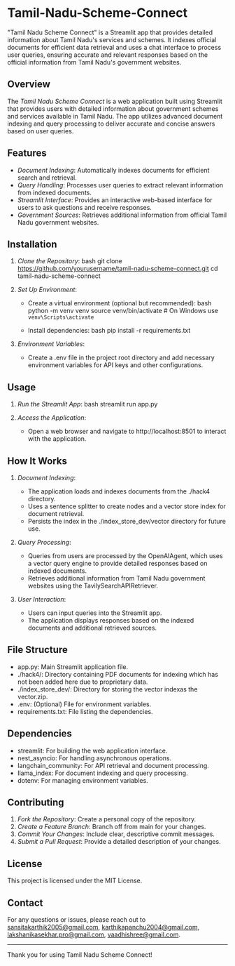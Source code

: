 # Tamil-Nadu-Scheme-Connect
"Tamil Nadu Scheme Connect" is a Streamlit app that provides detailed information about Tamil Nadu's services and schemes. It indexes official documents for efficient data retrieval and uses a chat interface to process user queries, ensuring accurate and relevant responses based on the official information from Tamil Nadu's government websites.

## Overview

The *Tamil Nadu Scheme Connect* is a web application built using Streamlit that provides users with detailed information about government schemes and services available in Tamil Nadu. The app utilizes advanced document indexing and query processing to deliver accurate and concise answers based on user queries.

## Features

- *Document Indexing*: Automatically indexes documents for efficient search and retrieval.
- *Query Handling*: Processes user queries to extract relevant information from indexed documents.
- *Streamlit Interface*: Provides an interactive web-based interface for users to ask questions and receive responses.
- *Government Sources*: Retrieves additional information from official Tamil Nadu government websites.

## Installation

1. *Clone the Repository*:
    bash
    git clone https://github.com/yourusername/tamil-nadu-scheme-connect.git
    cd tamil-nadu-scheme-connect
    

2. *Set Up Environment*:
    - Create a virtual environment (optional but recommended):
      bash
      python -m venv venv
      source venv/bin/activate  # On Windows use `venv\Scripts\activate`
      
    - Install dependencies:
      bash
      pip install -r requirements.txt
      

3. *Environment Variables*:
    - Create a .env file in the project root directory and add necessary environment variables for API keys and other configurations.

## Usage

1. *Run the Streamlit App*:
    bash
    streamlit run app.py
    

2. *Access the Application*:
    - Open a web browser and navigate to http://localhost:8501 to interact with the application.

## How It Works

1. *Document Indexing*:
    - The application loads and indexes documents from the ./hack4 directory.
    - Uses a sentence splitter to create nodes and a vector store index for document retrieval.
    - Persists the index in the ./index_store_dev/vector directory for future use.

2. *Query Processing*:
    - Queries from users are processed by the OpenAIAgent, which uses a vector query engine to provide detailed responses based on indexed documents.
    - Retrieves additional information from Tamil Nadu government websites using the TavilySearchAPIRetriever.

3. *User Interaction*:
    - Users can input queries into the Streamlit app.
    - The application displays responses based on the indexed documents and additional retrieved sources.

## File Structure

- app.py: Main Streamlit application file.
- ./hack4/: Directory containing PDF documents for indexing which has not been added here due to proprietary data.
- ./index_store_dev/: Directory for storing the vector indexas the vector.zip.
- .env: (Optional) File for environment variables.
- requirements.txt: File listing the dependencies.

## Dependencies

- streamlit: For building the web application interface.
- nest_asyncio: For handling asynchronous operations.
- langchain_community: For API retrieval and document processing.
- llama_index: For document indexing and query processing.
- dotenv: For managing environment variables.

## Contributing

1. *Fork the Repository*: Create a personal copy of the repository.
2. *Create a Feature Branch*: Branch off from main for your changes.
3. *Commit Your Changes*: Include clear, descriptive commit messages.
4. *Submit a Pull Request*: Provide a detailed description of your changes.

## License

This project is licensed under the MIT License.

## Contact

For any questions or issues, please reach out to sansitakarthik2005@gmail.com, karthikapanchu2004@gmail.com, lakshanikasekhar.pro@gmail.com, vaadhishree@gmail.com.

---

Thank you for using Tamil Nadu Scheme Connect!
